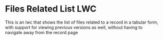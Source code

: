 # Files Related List LWC

This is an lwc that shows the list of files related to a record in a tabular form, with support for viewing previous versions as well, without having to navigate away from the record page

